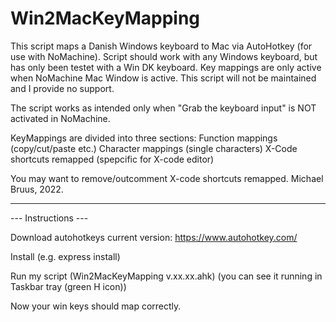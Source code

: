 # Win2MacKeyMapping

This script maps a Danish Windows keyboard to Mac via AutoHotkey (for use with NoMachine).
Script should work with any Windows keyboard, but has only been testet with a Win DK keyboard.
Key mappings are only active when NoMachine Mac Window is active.
This script will not be maintained and I provide no support.

The script works as intended only when "Grab the keyboard input" is NOT activated in NoMachine.

KeyMappings are divided into three sections:
Function mappings (copy/cut/paste etc.)
Character mappings (single characters)
X-Code shortcuts remapped (spepcific for X-code editor)

You may want to remove/outcomment X-code shortcuts remapped.
Michael Bruus, 2022.

**********************************
--- Instructions ---

Download autohotkeys current version:
https://www.autohotkey.com/

Install (e.g. express install)

Run my script (Win2MacKeyMapping v.xx.xx.ahk)
(you can see it running in Taskbar tray (green H icon))

Now your win keys should map correctly.
